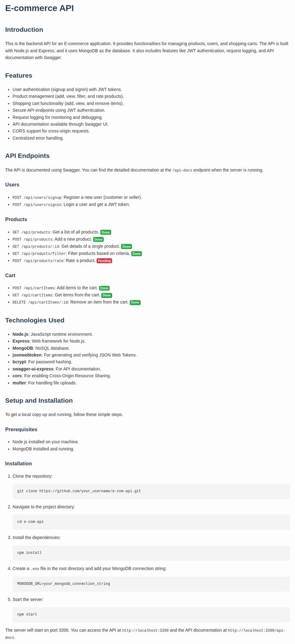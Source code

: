 <!DOCTYPE html>
<html lang="en">
<head>
    <meta charset="UTF-8">
    <meta name="viewport" content="width=device-width, initial-scale=1.0">
    <title>E-commerce API Readme</title>
    <style>
        body {
            font-family: sans-serif;
            line-height: 1.6;
            color: #333;
            max-width: 960px;
            margin: 0 auto;
            padding: 20px;
        }
        h1, h2, h3 {
            color: #2c3e50;
        }
        pre {
            background: #f4f4f4;
            padding: 15px;
            border-radius: 5px;
            white-space: pre-wrap;
            word-wrap: break-word;
        }
        code {
            font-family: 'Courier New', Courier, monospace;
        }
        .section {
            margin-bottom: 2em;
        }
        .badge {
            display: inline-block;
            padding: 0.25em 0.4em;
            font-size: 75%;
            font-weight: 700;
            line-height: 1;
            text-align: center;
            white-space: nowrap;
            vertical-align: baseline;
            border-radius: 0.25rem;
        }
        .badge-done {
            color: #fff;
            background-color: #28a745;
        }
        .badge-pending {
            color: #fff;
            background-color: #dc3545;
        }
    </style>
</head>
<body>
    <h1>E-commerce API</h1>
    <div class="section">
        <h2>Introduction</h2>
        <p>This is the backend API for an E-commerce application. It provides functionalities for managing products, users, and shopping carts. The API is built with Node.js and Express, and it uses MongoDB as the database. It also includes features like JWT authentication, request logging, and API documentation with Swagger.</p>
    </div>
    <div class="section">
        <h2>Features</h2>
        <ul>
            <li>User authentication (signup and signin) with JWT tokens.</li>
            <li>Product management (add, view, filter, and rate products).</li>
            <li>Shopping cart functionality (add, view, and remove items).</li>
            <li>Secure API endpoints using JWT authentication.</li>
            <li>Request logging for monitoring and debugging.</li>
            <li>API documentation available through Swagger UI.</li>
            <li>CORS support for cross-origin requests.</li>
            <li>Centralized error handling.</li>
        </ul>
    </div>
    <div class="section">
        <h2>API Endpoints</h2>
        <p>The API is documented using Swagger. You can find the detailed documentation at the <code>/api-docs</code> endpoint when the server is running.</p>
        <h3>Users</h3>
        <ul>
            <li><code>POST /api/users/signup</code>: Register a new user (customer or seller).</li>
            <li><code>POST /api/users/signin</code>: Login a user and get a JWT token.</li>
        </ul>
        <h3>Products</h3>
        <ul>
            <li><code>GET /api/products</code>: Get a list of all products. <span class="badge badge-done">Done</span></li>
            <li><code>POST /api/products</code>: Add a new product. <span class="badge badge-done">Done</span></li>
            <li><code>GET /api/products/:id</code>: Get details of a single product. <span class="badge badge-done">Done</span></li>
            <li><code>GET /api/products/filter</code>: Filter products based on criteria. <span class="badge badge-done">Done</span></li>
            <li><code>POST /api/products/rate</code>: Rate a product. <span class="badge badge-pending">Pending</span></li>
        </ul>
        <h3>Cart</h3>
        <ul>
            <li><code>POST /api/cartItems</code>: Add items to the cart. <span class="badge badge-done">Done</span></li>
            <li><code>GET /api/cartItems</code>: Get items from the cart. <span class="badge badge-done">Done</span></li>
            <li><code>DELETE /api/cartItems/:id</code>: Remove an item from the cart. <span class="badge badge-done">Done</span></li>
        </ul>
    </div>
    <div class="section">
        <h2>Technologies Used</h2>
        <ul>
            <li><strong>Node.js</strong>: JavaScript runtime environment.</li>
            <li><strong>Express</strong>: Web framework for Node.js.</li>
            <li><strong>MongoDB</strong>: NoSQL database.</li>
            <li><strong>jsonwebtoken</strong>: For generating and verifying JSON Web Tokens.</li>
            <li><strong>bcrypt</strong>: For password hashing.</li>
            <li><strong>swagger-ui-express</strong>: For API documentation.</li>
            <li><strong>cors</strong>: For enabling Cross-Origin Resource Sharing.</li>
            <li><strong>multer</strong>: For handling file uploads.</li>
        </ul>
    </div>
    <div class="section">
        <h2>Setup and Installation</h2>
        <p>To get a local copy up and running, follow these simple steps.</p>
        <h3>Prerequisites</h3>
        <ul>
            <li>Node.js installed on your machine.</li>
            <li>MongoDB installed and running.</li>
        </ul>
  <h3>Installation</h3>
        <ol>
            <li>Clone the repository:
                <pre><code>git clone https://github.com/your_username/e-com-api.git</code></pre>
            </li>
            <li>Navigate to the project directory:
                <pre><code>cd e-com-api</code></pre>
            </li>
            <li>Install the dependencies:
                <pre><code>npm install</code></pre>
            </li>
            <li>
                <p>Create a <code>.env</code> file in the root directory and add your MongoDB connection string:</p>
                <pre><code>MONGODB_URL=your_mongodb_connection_string</code></pre>
            </li>
            <li>Start the server:
                <pre><code>npm start</code></pre>
            </li>
        </ol>
        <p>The server will start on port 3200. You can access the API at <code>http://localhost:3200</code> and the API documentation at <code>http://localhost:3200/api-docs</code>.</p>
    </div>

</body>
</html>
